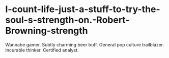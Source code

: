 # I-count-life-just-a-stuff-to-try-the-soul-s-strength-on.-Robert-Browning-strength
Wannabe gamer. Subtly charming beer buff. General pop culture trailblazer. Incurable thinker. Certified analyst.
